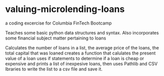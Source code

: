# valuing-microlending-loans

 a coding excercise for Columbia FinTech Bootcamp


Teaches some basic python data structures and syntax. Also incorporates some financial subject matter pertaining to loans 


Calculates the number of loans in a list, the average price of the loans, the total capital that was loaned
creates a function that calulates the present value of a loan 
uses if statements to determine if a loan is cheap or expensive and prints a list of inexpesive loans, then uses Pathlib and CSV lbraries to write the 
 list to a csv file and save it.
